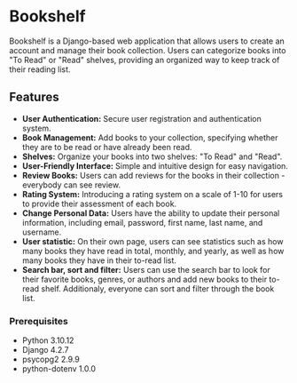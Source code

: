 # Bookshelf

Bookshelf is a Django-based web application that allows users to create an account and manage their book collection. Users can categorize books into "To Read" or "Read" shelves, providing an organized way to keep track of their reading list.

## Features

- **User Authentication:** Secure user registration and authentication system.
- **Book Management:** Add books to your collection, specifying whether they are to be read or have already been read.
- **Shelves:** Organize your books into two shelves: "To Read" and "Read".
- **User-Friendly Interface:** Simple and intuitive design for easy navigation.
- **Review Books:** Users can add reviews for the books in their collection - everybody can see review.
- **Rating System:** Introducing a rating system on a scale of 1-10 for users to provide their assessment of each book.
- **Change Personal Data:** Users have the ability to update their personal information, including email, password, first name, last name, and username.
- **User statistic:** On their own page, users can see statistics such as how many books they have read in total, monthly, and yearly, as well as how many books they have in their to-read list.
- **Search bar, sort and filter:** Users can use the search bar to look for their favorite books, genres, or authors and add new books to their to-read shelf. Additionaly, everyone can sort and filter through the book list. 

### Prerequisites

- Python 3.10.12
- Django 4.2.7
- psycopg2 2.9.9
- python-dotenv 1.0.0

